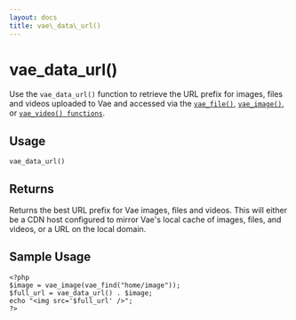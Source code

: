 ```yaml
---
layout: docs
title: vae\_data\_url()
---
```


# vae\_data\_url()

Use the `vae_data_url()` function to retrieve the URL prefix for images,
files and videos uploaded to Vae and accessed via the
[`vae_file()`](/php_vae_file/), [`vae_image()`](/php_vae_image/), or
[`vae_video() functions`](/php_vae_video/).

## Usage

`vae_data_url()`

## Returns

Returns the best URL prefix for Vae images, files and videos. This will
either be a CDN host configured to mirror Vae's local cache of images,
files, and videos, or a URL on the local domain.

## Sample Usage

    <?php
    $image = vae_image(vae_find("home/image"));
    $full_url = vae_data_url() . $image;
    echo "<img src='$full_url' />";
    ?>

